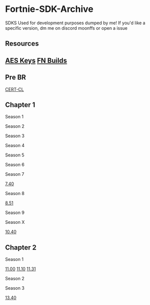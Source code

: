 # Fortnie-SDK-Archive
SDKS Used for development purposes dumped by me!
If you'd like a specific version, dm me on discord moonffs or open a issue
## Resources
[AES Keys](https://github.com/dippyshere/fortnite-aes-archive)
[FN Builds](https://github.com/itztiva/Fortnitebuilds)
----
## Pre BR


[CERT-CL](https://github.com/moonleaks/Fortnie-SDK-Archive/raw/main/4.16.0-3532353+++Fortnite+Release-Cert-FortniteGame.zip)
## Chapter 1
Season 1

Season 2

Season 3 

Season 4 

Season 5

Season 6

Season 7

[7.40](https://github.com/moonleaks/Fortnie-SDK-Archive/raw/main/4.22.0-5046157+++Fortnite+Release-7.40-FortniteGame.zip)


Season 8

[8.51](https://github.com/moonleaks/Fortnie-SDK-Archive/raw/main/4.23.0-6165369+++Fortnite+Release-8.51-FortniteGame.zip)

Season 9

Season X

[10.40](https://github.com/moonleaks/Fortnie-SDK-Archive/raw/main/4.23.0-9380822+++Fortnite+Release-10.40-FortniteGame.zip)


## Chapter 2

Season 1

[11.00](https://github.com/moonleaks/Fortnie-SDK-Archive/raw/main/4.24.0-9603448+++Fortnite+Release-11.00-FortniteGame.zip)
[11.10](https://github.com/moonleaks/Fortnie-SDK-Archive/raw/main/4.24.0-9901083+++Fortnite+Release-11.10-FortniteGame.zip)
[11.31](https://github.com/moonleaks/Fortnie-SDK-Archive/raw/main/4.24.0-10800459+++Fortnite+Release-11.31-FortniteGame.zip)

Season 2


Season 3

[13.40](https://github.com/moonleaks/Fortnie-SDK-Archive/raw/main/4.26.0-14113327%2B%2B%2BFortnite%2BRelease-13.40-FortniteGame.zip)
